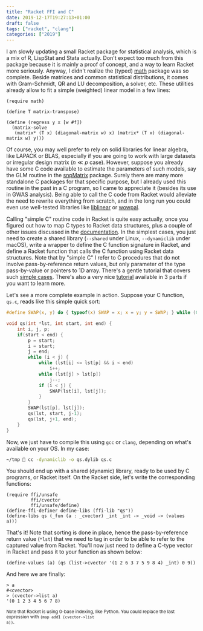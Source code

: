 ```yaml
---
title: "Racket FFI and C"
date: 2019-12-17T19:27:13+01:00
draft: false
tags: ["racket", "clang"]
categories: ["2019"]
---
```


I am slowly updating a small Racket package for statistical analysis, which is a mix of R, LispStat and Stata actually. Don't expect too much from this package because it is mainly a proof of concept, and a way to learn Racket more seriously. Anyway, I didn't realize the (typed) [math](https://docs.racket-lang.org/math/) package was so complete. Beside matrices and common statistical distributions, it comes with Gram-Schmidt, QR and LU decomposition, a solver, etc. These utilities already allow to fit a simple (weighted) linear model in a few lines:

```racket
(require math)

(define T matrix-transpose)

(define (regress y x [w #f])
  (matrix-solve
   (matrix* (T x) (diagonal-matrix w) x) (matrix* (T x) (diagonal-matrix w) y)))
```

Of course, you may well prefer to rely on solid libraries for linear algebra, like LAPACK or BLAS, especially if you are going to work with large datasets or irregular design matrix ($n\ll p$ case). However, suppose you already have some C code available to estimate the parameters of such models, say the GLM routine in the [snpMatrix](https://www.bioconductor.org/packages/2.8/bioc/html/snpMatrix.html) package. Surely there are many more standalone C packages for that specific purpose, but I already used this routine in the past in a C program, so I came to appreciate it (besides its use in GWAS analysis). Being able to call the C code from Racket would alleviate the need to rewrite everything from scratch, and in the long run you could even use well-tested libraries like [liblinear](https://www.csie.ntu.edu.tw/~cjlin/liblinear/) or [wowpal](https://github.com/VowpalWabbit/vowpal_wabbit/wiki).

Calling "simple C" routine code in Racket is quite easy actually, once you figured out how to map C types to Racket data structures, plus a couple of other issues discussed in the [documentation](https://docs.racket-lang.org/foreign/index.html). In the simplest cases, you just need to create a shared library (`--shared` under Linux, `--dynamiclib` under macOS), write a wrapper to define the C function signature in Racket, and define a Racket function that calls the C function using Racket data structures. Note that by "simple C" I refer to C procedures that do not involve pass-by-reference return values, but only parameter of the type pass-by-value or pointers to 1D array. There's a gentle tutorial that covers such [simple cases](http://www.cs.grinnell.edu/~rebelsky/Glimmer/Summer2012/RacketFFI/tutorial.html). There's also a very nice [tutorial](https://prl.ccs.neu.edu/blog/2016/06/27/tutorial-using-racket-s-ffi/) available in 3 parts if you want to learn more.

Let's see a more complete example in action. Suppose your C function, `qs.c`, reads like this simple quick sort:

```c
#define SWAP(x, y) do { typeof(x) SWAP = x; x = y; y = SWAP; } while (0)

void qs(int *lst, int start, int end) {
    int i, j, p;
    if(start < end) {
        p = start;
        i = start;
        j = end;
        while (i < j) {
            while (lst[i] <= lst[p] && i < end)
                i++;
            while (lst[j] > lst[p])
                j--;
            if (i < j) {
                SWAP(lst[i], lst[j]);
            }
        }
        SWAP(lst[p], lst[j]);
        qs(lst, start, j-1);
        qs(lst, j+1, end);
    }
}
```

Now, we just have to compile this using `gcc` or `clang`, depending on what's available on your OS. In my case:

```bash
~/tmp  cc -dynamiclib -o qs.dylib qs.c
```

You should end up with a shared (dynamic) library, ready to be used by C programs, or Racket itself. On the Racket side, let's write the corresponding functions:

```racket
(require ffi/unsafe
         ffi/cvector
         ffi/unsafe/define)
(define-ffi-definer define-libs (ffi-lib "qs"))
(define-libs qs (_fun (a : _cvector) _int _int -> _void -> (values a)))
```

That's it! Note that sorting is done in place, hence the pass-by-reference return value (`*lst`) that we need to tag in order to be able to refer to the captured value from Racket. You'll now just need to define a C-type vector in Racket and pass it to your function as shown below:

```racket
(define-values (a) (qs (list->cvector '(1 2 6 3 7 5 9 8 4) _int) 0 9))
```

And here we are finally:

```racket
> a
#<cvector>
> (cvector->list a)
'(0 1 2 3 4 5 6 7 8)
```

<small>Note that Racket is using 0-base indexing, like Python. You could replace the last expression with <code>(map add1 (cvector->list a))</code>.</small>
